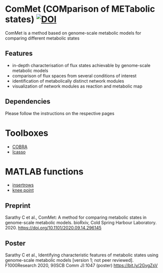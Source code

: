 # ComMet (COMparison of METabolic states) [![DOI](https://zenodo.org/badge/291652692.svg)](https://zenodo.org/badge/latestdoi/291652692)
ComMet is a method based on genome-scale metabolic models for comparing different metabolic states 

## Features
- in-depth characterisation of flux states achievable by genome-scale metabolic models
- comparison of flux spaces from several conditions of interest
- identification of metabolically distinct network modules
- visualization of network modules as reaction and metabolic map

## Dependencies
Please follow the instructions on the respective pages
# Toolboxes
- [COBRA](https://github.com/opencobra/cobratoolbox/)
- [Icasso](https://research.ics.aalto.fi/ica/icasso/)
# MATLAB functions  
 - [insertrows](https://nl.mathworks.com/matlabcentral/fileexchange/9984-insertrows)
 - [knee point](https://nl.mathworks.com/matlabcentral/fileexchange/35094-knee-point)

## Preprint
Sarathy C et al., ComMet: A method for comparing metabolic states in genome-scale metabolic models. bioRxiv, Cold Spring Harbour Laboratory. 2020. https://doi.org/10.1101/2020.09.14.296145

## Poster
Sarathy C et al., Identifying characteristic features of metabolic states using genome-scale metabolic models [version 1; not peer reviewed]. F1000Research 2020, 9(ISCB Comm J):1047 (poster) https://bit.ly/2GvgZsV
